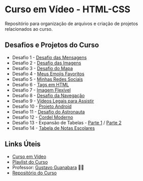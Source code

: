 # Curso em Vídeo - HTML-CSS

Repositório para organização de arquivos e criação de projetos relacionados ao curso.

## Desafios e Projetos do Curso

* Desafio 1 - [Desafio das Mensagens](https://glaubercsouza.github.io/curso-em-video-html-css/desafios/d001/desafio-mensagens.html)
* Desafio 2 - [Desafio das Imagens](https://glaubercsouza.github.io/curso-em-video-html-css/desafios/d002/)
* Desafio 3 - [Desafio do Mapa](https://glaubercsouza.github.io/curso-em-video-html-css/desafios/d003/)
* Desafio 4 - [Meus Emojis Favoritos](https://glaubercsouza.github.io/curso-em-video-html-css/desafios/d004/)
* Desafio 5 - [Minhas Redes Sociais](https://glaubercsouza.github.io/curso-em-video-html-css/desafios/d005/)
* Desafio 6 - [Tags em HTML](https://glaubercsouza.github.io/curso-em-video-html-css/desafios/d006/)
* Desafio 7 - [Imagem Flexível](https://glaubercsouza.github.io/curso-em-video-html-css/desafios/d007/)
* Desafio 8 - [Desafio da Navegação](https://glaubercsouza.github.io/curso-em-video-html-css/desafios/d008/index.html)
* Desafio 9 - [Vídeos Legais para Assistir](https://glaubercsouza.github.io/curso-em-video-html-css/desafios/d009/index.html)
* Desafio 10 - [Projeto Android](https://glaubercsouza.github.io/curso-em-video-html-css/desafios/d010/android.html)
* Desafio 11 - [Desafio do Astronauta](https://glaubercsouza.github.io/curso-em-video-html-css/desafios/d011/index.html)
* Desafio 12 - [Cordel Moderno](https://glaubercsouza.github.io/curso-em-video-html-css/desafios/d012/index.html)
* Desafio 13 - Expansão de Tabelas - [Parte 1](https://glaubercsouza.github.io/curso-em-video-html-css/desafios/d013/parte01.html) / [Parte 2](https://glaubercsouza.github.io/curso-em-video-html-css/desafios/d013/parte02.html)
* Desafio 14 - [Tabela de Notas Escolares](https://glaubercsouza.github.io/curso-em-video-html-css/desafios/d014/index.html)

## Links Úteis

* [Curso em Vídeo](https://www.cursoemvideo.com/)
* [Playlist do Curso](https://www.youtube.com/playlist?list=PLHz_AreHm4dkZ9-atkcmcBaMZdmLHft8n)
* Professor: [Gustavo Guanabara](https://github.com/gustavoguanabara) 🖖🏻
* [Repositório do Curso](https://github.com/gustavoguanabara/html-css)
